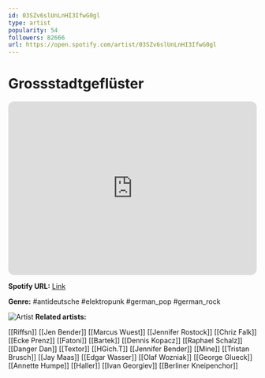 ```yaml
---
id: 03SZv6slUnLnHI3IfwG0gl
type: artist
popularity: 54
followers: 82666
url: https://open.spotify.com/artist/03SZv6slUnLnHI3IfwG0gl
---
```

# Grossstadtgeflüster

<iframe style="border-radius:12px" src="https://open.spotify.com/embed/artist/03SZv6slUnLnHI3IfwG0gl" width="100%" height="352" frameBorder="0" allowfullscreen="" allow="autoplay; clipboard-write; encrypted-media; fullscreen; picture-in-picture" loading="lazy"></iframe>

**Spotify URL:** [Link](https://open.spotify.com/artist/03SZv6slUnLnHI3IfwG0gl)

**Genre:**  #antideutsche #elektropunk #german_pop #german_rock

![Artist](https://i.scdn.co/image/ab6761610000e5ebf207a5c190cc387f070ccee1)
**Related artists:**

[[Riffsn]]
[[Jen Bender]]
[[Marcus Wuest]]
[[Jennifer Rostock]]
[[Chriz Falk]]
[[Ecke Prenz]]
[[Fatoni]]
[[Bartek]]
[[Dennis Kopacz]]
[[Raphael Schalz]]
[[Danger Dan]]
[[Textor]]
[[HGich.T]]
[[Jennifer Bender]]
[[Mine]]
[[Tristan Brusch]]
[[Jay Maas]]
[[Edgar Wasser]]
[[Olaf Wozniak]]
[[George Glueck]]
[[Annette Humpe]]
[[Haller]]
[[Ivan Georgiev]]
[[Berliner Kneipenchor]]
